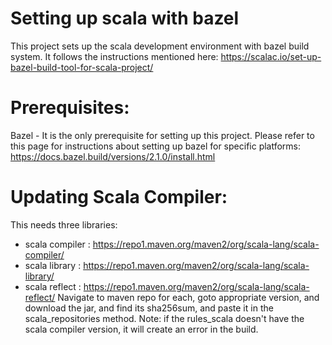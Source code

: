 # Setting up scala with bazel
This project sets up the scala development environment with bazel build system.
It follows the instructions mentioned here: https://scalac.io/set-up-bazel-build-tool-for-scala-project/

# Prerequisites:
Bazel - It is the only prerequisite for setting up this project. Please refer to this page for instructions about
setting up bazel for specific platforms: https://docs.bazel.build/versions/2.1.0/install.html

# Updating Scala Compiler:
This needs three libraries:
- scala compiler : https://repo1.maven.org/maven2/org/scala-lang/scala-compiler/
- scala library : https://repo1.maven.org/maven2/org/scala-lang/scala-library/
- scala reflect : https://repo1.maven.org/maven2/org/scala-lang/scala-reflect/
Navigate to maven repo for each, goto appropriate version, and download the jar, and find its sha256sum, and
paste it in the scala_repositories method.
Note: if the rules_scala doesn't have the scala compiler version, it will create an error in the build.
